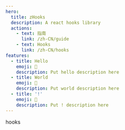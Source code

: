 ```yaml
---
hero:
  title: zHooks
  description: A react hooks library
  actions:
    - text: 指南
      link: /zh-CN/guide
    - text: Hooks
      link: /zh-CN/hooks
features:
  - title: Hello
    emoji: 💎
    description: Put hello description here
  - title: World
    emoji: 🌈
    description: Put world description here
  - title: '!'
    emoji: 🚀
    description: Put ! description here
---
```


hooks
